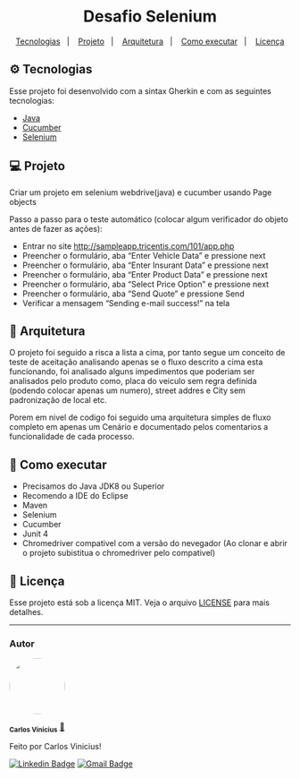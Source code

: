 
<h1 align="center">
 Desafio Selenium
</h1>

<p align="center">
  <a href="#-tecnologias">Tecnologias</a>&nbsp;&nbsp;&nbsp;|&nbsp;&nbsp;&nbsp;
  <a href="#-projeto">Projeto</a>&nbsp;&nbsp;&nbsp;|&nbsp;&nbsp;&nbsp;
  <a href="#-layout">Arquitetura</a>&nbsp;&nbsp;&nbsp;|&nbsp;&nbsp;&nbsp;
  <a href="#-como-executar">Como executar</a>&nbsp;&nbsp;&nbsp;|&nbsp;&nbsp;&nbsp;
  <a href="#-licença">Licença</a>
</p> 

## ⚙ Tecnologias

Esse projeto foi desenvolvido com a sintax Gherkin e com as seguintes tecnologias:

- [Java](https://www.java.com/pt-BR/)
- [Cucumber](https://cucumber.io/)
- [Selenium](https://www.selenium.dev/)

## 💻 Projeto

Criar um projeto em selenium webdrive(java) e cucumber usando Page objects

Passo a passo para o teste automático (colocar algum verificador do objeto antes de fazer as ações):
* Entrar no site http://sampleapp.tricentis.com/101/app.php
* Preencher o formulário, aba “Enter Vehicle Data” e pressione next
* Preencher o formulário, aba “Enter Insurant Data” e pressione next
* Preencher o formulário, aba “Enter Product Data” e pressione next
* Preencher o formulário, aba “Select Price Option” e pressione next
* Preencher o formulário, aba “Send Quote” e pressione Send
* Verificar a mensagem “Sending e-mail success!” na tela

## 🔖 Arquitetura

O projeto foi seguido a risca a lista a cima, por tanto segue um conceito de teste de aceitação analisando apenas se o fluxo descrito a cima esta funcionando, foi analisado alguns impedimentos que poderiam ser analisados pelo produto como, placa do veiculo sem regra definida (podendo colocar apenas um numero), street addres e City sem padronização de local etc.

Porem em nivel de codigo foi seguido uma arquitetura simples de fluxo completo em apenas um Cenário e documentado pelos comentarios a funcionalidade de cada processo.

## 🚀 Como executar

- Precisamos do Java JDK8 ou Superior
- Recomendo a IDE do Eclipse
- Maven
- Selenium
- Cucumber
- Junit 4
- Chromedriver compativel com a versão do nevegador (Ao clonar e abrir o projeto subistitua o chromedriver pelo compativel)

## 📄 Licença

Esse projeto está sob a licença MIT. Veja o arquivo [LICENSE](LICENSE.md) para mais detalhes.

---

### Autor


 <img style="border-radius: 50%" src="https://instagram.fssz3-1.fna.fbcdn.net/v/t51.2885-19/s150x150/116748339_316119582912608_1240945628270052240_n.jpg?tp=1&_nc_ht=instagram.fssz3-1.fna.fbcdn.net&_nc_ohc=OTUbF77fF4UAX9Eu0xd&oh=aa0d3375f67363c3cd36f1de27a84f00&oe=60642060" width="100px" alt=""/>

 <sub><b>Carlos Vinicius</b></sub></a> <a href="">🚀</a>
<br />

Feito por Carlos Vinicius!

[![Linkedin Badge](https://img.shields.io/badge/-Carlos-blue?style=flat-square&logo=Linkedin&logoColor=white&link=https://https://www.linkedin.com/in/carlos-vinicius-95745a1a4)](https://www.linkedin.com/in/carlos-vinicius-95745a1a4) 
[![Gmail Badge](https://img.shields.io/badge/-carlosvinicius.index@gmail.com-c14438?style=flat-square&logo=Gmail&logoColor=white&link=mailto:carlosvinicius.index@gmail.com)](mailto:carlosvinicius.index@gmail.com)

